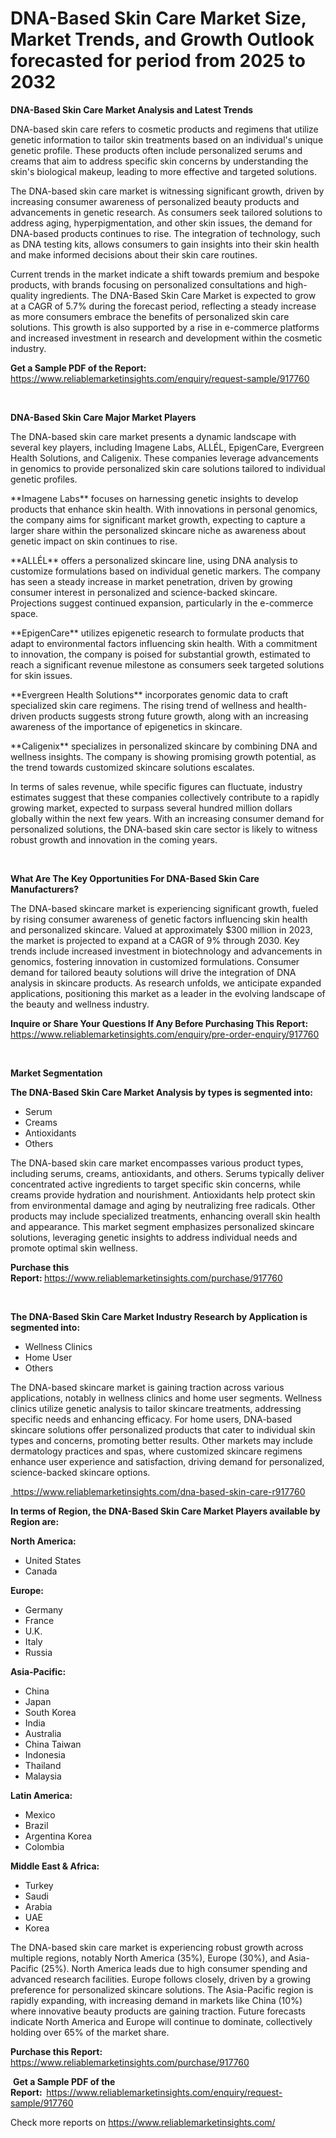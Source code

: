 <p><h1>DNA-Based Skin Care Market Size, Market Trends, and Growth Outlook forecasted for period from 2025 to 2032</h1></p><p><strong>DNA-Based Skin Care Market Analysis and Latest Trends</strong></p>
<p><p>DNA-based skin care refers to cosmetic products and regimens that utilize genetic information to tailor skin treatments based on an individual's unique genetic profile. These products often include personalized serums and creams that aim to address specific skin concerns by understanding the skin's biological makeup, leading to more effective and targeted solutions.</p><p>The DNA-based skin care market is witnessing significant growth, driven by increasing consumer awareness of personalized beauty products and advancements in genetic research. As consumers seek tailored solutions to address aging, hyperpigmentation, and other skin issues, the demand for DNA-based products continues to rise. The integration of technology, such as DNA testing kits, allows consumers to gain insights into their skin health and make informed decisions about their skin care routines.</p><p>Current trends in the market indicate a shift towards premium and bespoke products, with brands focusing on personalized consultations and high-quality ingredients. The DNA-Based Skin Care Market is expected to grow at a CAGR of 5.7% during the forecast period, reflecting a steady increase as more consumers embrace the benefits of personalized skin care solutions. This growth is also supported by a rise in e-commerce platforms and increased investment in research and development within the cosmetic industry.</p></p>
<p><strong>Get a Sample PDF of the Report:&nbsp;</strong> <a href="https://www.reliablemarketinsights.com/enquiry/request-sample/917760?utm_campaign=2532&utm_medium=2&utm_source=Github&utm_content=ia&utm_term=03032025&utm_id=dna-based-skin-care">https://www.reliablemarketinsights.com/enquiry/request-sample/917760</a></p>
<p>&nbsp;</p>
<p><strong>DNA-Based Skin Care Major Market Players</strong></p>
<p><p>The DNA-based skin care market presents a dynamic landscape with several key players, including Imagene Labs, ALLÉL, EpigenCare, Evergreen Health Solutions, and Caligenix. These companies leverage advancements in genomics to provide personalized skin care solutions tailored to individual genetic profiles.</p><p>**Imagene Labs** focuses on harnessing genetic insights to develop products that enhance skin health. With innovations in personal genomics, the company aims for significant market growth, expecting to capture a larger share within the personalized skincare niche as awareness about genetic impact on skin continues to rise.</p><p>**ALLÉL** offers a personalized skincare line, using DNA analysis to customize formulations based on individual genetic markers. The company has seen a steady increase in market penetration, driven by growing consumer interest in personalized and science-backed skincare. Projections suggest continued expansion, particularly in the e-commerce space.</p><p>**EpigenCare** utilizes epigenetic research to formulate products that adapt to environmental factors influencing skin health. With a commitment to innovation, the company is poised for substantial growth, estimated to reach a significant revenue milestone as consumers seek targeted solutions for skin issues.</p><p>**Evergreen Health Solutions** incorporates genomic data to craft specialized skin care regimens. The rising trend of wellness and health-driven products suggests strong future growth, along with an increasing awareness of the importance of epigenetics in skincare.</p><p>**Caligenix** specializes in personalized skincare by combining DNA and wellness insights. The company is showing promising growth potential, as the trend towards customized skincare solutions escalates.</p><p>In terms of sales revenue, while specific figures can fluctuate, industry estimates suggest that these companies collectively contribute to a rapidly growing market, expected to surpass several hundred million dollars globally within the next few years. With an increasing consumer demand for personalized solutions, the DNA-based skin care sector is likely to witness robust growth and innovation in the coming years.</p></p>
<p>&nbsp;</p>
<p><strong>What Are The Key Opportunities For DNA-Based Skin Care Manufacturers?</strong></p>
<p><p>The DNA-based skincare market is experiencing significant growth, fueled by rising consumer awareness of genetic factors influencing skin health and personalized skincare. Valued at approximately $300 million in 2023, the market is projected to expand at a CAGR of 9% through 2030. Key trends include increased investment in biotechnology and advancements in genomics, fostering innovation in customized formulations. Consumer demand for tailored beauty solutions will drive the integration of DNA analysis in skincare products. As research unfolds, we anticipate expanded applications, positioning this market as a leader in the evolving landscape of the beauty and wellness industry.</p></p>
<p><strong>Inquire or Share Your Questions If Any Before Purchasing This Report:</strong> <a href="https://www.reliablemarketinsights.com/enquiry/pre-order-enquiry/917760?utm_campaign=2532&utm_medium=2&utm_source=Github&utm_content=ia&utm_term=03032025&utm_id=dna-based-skin-care">https://www.reliablemarketinsights.com/enquiry/pre-order-enquiry/917760</a></p>
<p>&nbsp;</p>
<p><strong>Market Segmentation</strong></p>
<p><strong>The DNA-Based Skin Care Market Analysis by types is segmented into:</strong></p>
<p><ul><li>Serum</li><li>Creams</li><li>Antioxidants</li><li>Others</li></ul></p>
<p><p>The DNA-based skin care market encompasses various product types, including serums, creams, antioxidants, and others. Serums typically deliver concentrated active ingredients to target specific skin concerns, while creams provide hydration and nourishment. Antioxidants help protect skin from environmental damage and aging by neutralizing free radicals. Other products may include specialized treatments, enhancing overall skin health and appearance. This market segment emphasizes personalized skincare solutions, leveraging genetic insights to address individual needs and promote optimal skin wellness.</p></p>
<p><strong>Purchase this Report:&nbsp;</strong><a href="https://www.reliablemarketinsights.com/purchase/917760?utm_campaign=2532&utm_medium=2&utm_source=Github&utm_content=ia&utm_term=03032025&utm_id=dna-based-skin-care">https://www.reliablemarketinsights.com/purchase/917760</a></p>
<p>&nbsp;</p>
<p><strong>The DNA-Based Skin Care Market Industry Research by Application is segmented into:</strong></p>
<p><ul><li>Wellness Clinics</li><li>Home User</li><li>Others</li></ul></p>
<p><p>The DNA-based skincare market is gaining traction across various applications, notably in wellness clinics and home user segments. Wellness clinics utilize genetic analysis to tailor skincare treatments, addressing specific needs and enhancing efficacy. For home users, DNA-based skincare solutions offer personalized products that cater to individual skin types and concerns, promoting better results. Other markets may include dermatology practices and spas, where customized skincare regimens enhance user experience and satisfaction, driving demand for personalized, science-backed skincare options.</p></p>
<p><a href="https://www.reliablemarketinsights.com/dna-based-skin-care-r917760?utm_campaign=2532&utm_medium=2&utm_source=Github&utm_content=ia&utm_term=03032025&utm_id=dna-based-skin-care">&nbsp;https://www.reliablemarketinsights.com/dna-based-skin-care-r917760</a></p>
<p><strong>In terms of Region, the DNA-Based Skin Care Market Players available by Region are:</strong></p>
<p>
    <p> <strong> North America: </strong>
        <ul>
            <li>United States</li>
            <li>Canada</li>
        </ul>
        </p> 
    <p> <strong> Europe: </strong>
        <ul>
            <li>Germany</li>
            <li>France</li>
            <li>U.K.</li>
            <li>Italy</li>
            <li>Russia</li>
        </ul>
        </p> 
    <p> <strong> Asia-Pacific: </strong>
        <ul>
            <li>China</li>
            <li>Japan</li>
            <li>South Korea</li>
            <li>India</li>
            <li>Australia</li>
            <li>China Taiwan</li>
            <li>Indonesia</li>
            <li>Thailand</li>
            <li>Malaysia</li>
        </ul>
        </p> 
    <p> <strong> Latin America: </strong>
        <ul>
            <li>Mexico</li>
            <li>Brazil</li>
            <li>Argentina Korea</li>
            <li>Colombia</li>
        </ul>
        </p> 
    <p> <strong> Middle East & Africa: </strong>
        <ul>
            <li>Turkey</li>
            <li>Saudi</li>
            <li>Arabia</li>
            <li>UAE</li>
            <li>Korea</li>
        </ul>
    </p>
    </p>
<p><p>The DNA-based skin care market is experiencing robust growth across multiple regions, notably North America (35%), Europe (30%), and Asia-Pacific (25%). North America leads due to high consumer spending and advanced research facilities. Europe follows closely, driven by a growing preference for personalized skincare solutions. The Asia-Pacific region is rapidly expanding, with increasing demand in markets like China (10%) where innovative beauty products are gaining traction. Future forecasts indicate North America and Europe will continue to dominate, collectively holding over 65% of the market share.</p></p>
<p><strong>Purchase this Report: </strong><a href="https://www.reliablemarketinsights.com/purchase/917760?utm_campaign=2532&utm_medium=2&utm_source=Github&utm_content=ia&utm_term=03032025&utm_id=dna-based-skin-care">https://www.reliablemarketinsights.com/purchase/917760</a></p>
<p>&nbsp;<strong>Get a Sample PDF of the Report:&nbsp;&nbsp;</strong><a href="https://www.reliablemarketinsights.com/enquiry/request-sample/917760?utm_campaign=2532&utm_medium=2&utm_source=Github&utm_content=ia&utm_term=03032025&utm_id=dna-based-skin-care">https://www.reliablemarketinsights.com/enquiry/request-sample/917760</a></p>
<p><strong></strong></p>
<p>Check more reports on <a href="https://www.reliablemarketinsights.com/?utm_campaign=2532&utm_medium=2&utm_source=Github&utm_content=ia&utm_term=03032025&utm_id=dna-based-skin-care">https://www.reliablemarketinsights.com/</a></p>